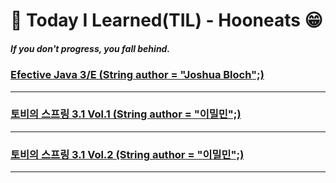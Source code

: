 # 📘 Today I Learned(TIL) - Hooneats 😁
##### If you don't progress, you fall behind.

### [Efective Java 3/E (String author = "Joshua Bloch";)](https://github.com/Hooneats/TIL/blob/main/Efective_Java/Efective_Java.md)
---
### [토비의 스프링 3.1 Vol.1 (String author = "이밀민";)](https://github.com/Hooneats/TIL/blob/main/Toby's_Spring_Vol1/ToBy's_Spring_Vol1.md)
---
### [토비의 스프링 3.1 Vol.2 (String author = "이밀민";)](https://github.com/Hooneats/TIL/blob/main/Toby's_Spring_Vol2/ToBy's_Spring_Vol2.md)
---
